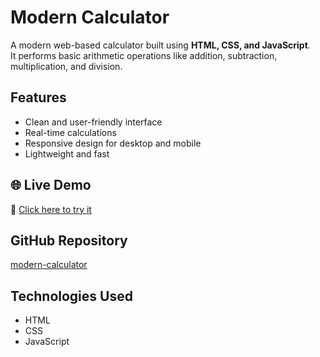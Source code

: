 # Modern Calculator

A modern web-based calculator built using **HTML, CSS, and JavaScript**.  
It performs basic arithmetic operations like addition, subtraction, multiplication, and division.

## Features
- Clean and user-friendly interface
- Real-time calculations
- Responsive design for desktop and mobile
- Lightweight and fast

## 🌐 Live Demo
🔗 [Click here to try it](https://sayyedjasmine3-ship-it.github.io/modern-calculator/)

## GitHub Repository
[modern-calculator](https://github.com/sayyedjasmine3-ship-it/modern-calculator)

## Technologies Used
- HTML
- CSS
- JavaScript

